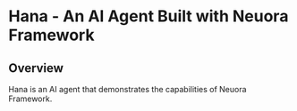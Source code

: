 # Hana - An AI Agent Built with Neuora Framework
## Overview
Hana is an AI agent that demonstrates the capabilities of Neuora Framework.
